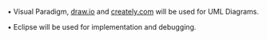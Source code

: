 •	Visual Paradigm, [draw.io](https://www.draw.io) and  [creately.com](http://creately.com/) will be used for UML Diagrams.

•	Eclipse will be used for implementation and debugging.